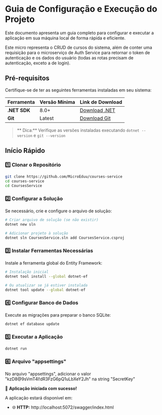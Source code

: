 #  Guia de Configuração e Execução do Projeto

Este documento apresenta um guia completo para configurar e executar a aplicação em sua máquina local de forma rápida e eficiente.

Este micro representa o CRUD de cursos do sistema, além de conter uma requisição para o microserviço de Auth Service para retornar o token de autenticação e os dados do usuário (todas as rotas precisam de autenticação, exceto a de login).

##  Pré-requisitos

Certifique-se de ter as seguintes ferramentas instaladas em seu sistema:

| Ferramenta | Versão Mínima | Link de Download |
|------------|---------------|------------------|
| **.NET SDK** | 8.0+ | [Download .NET](https://dotnet.microsoft.com/download) |
| **Git** | Latest | [Download Git](https://git-scm.com/downloads) |

> ** Dica:** Verifique as versões instaladas executando `dotnet --version` e `git --version`

##  Início Rápido

### 1️⃣ Clonar o Repositório

```bash
git clone https://github.com/MicroEduu/courses-service
cd courses-service
cd CoursesService
```

### 2️⃣ Configurar a Solução

Se necessário, crie e configure o arquivo de solução:

```bash
# Criar arquivo de solução (se não existir)
dotnet new sln

# Adicionar projeto à solução
dotnet sln CoursesService.sln add CoursesService.csproj
```

### 3️⃣ Instalar Ferramentas Necessárias

Instale a ferramenta global do Entity Framework:

```bash
# Instalação inicial
dotnet tool install --global dotnet-ef

# Ou atualizar se já estiver instalada
dotnet tool update --global dotnet-ef
```

### 4️⃣ Configurar Banco de Dados

Execute as migrações para preparar o banco SQLite:

```bash
dotnet ef database update
```

### 5️⃣ Executar a Aplicação

```bash
dotnet run
```

### 6️⃣ Arquivo "appsettings"

No arquivo "appsettings", adicionar o valor "kzD8@9sVmT4l!dR3FzG6pQ1uLbXeY2Jh" na string "SecretKey"

🎉 **Aplicação iniciada com sucesso!**

A aplicação estará disponível em:
- 🌐 **HTTP:** http://localhost:5072/swagger/index.html
